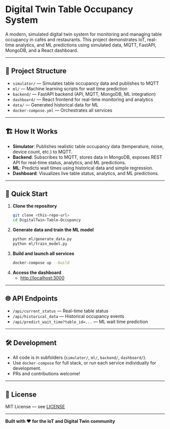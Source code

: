 # Digital Twin Table Occupancy System

A modern, simulated digital twin system for monitoring and managing table occupancy in cafés and restaurants. This project demonstrates IoT, real-time analytics, and ML predictions using simulated data, MQTT, FastAPI, MongoDB, and a React dashboard.

---

## 📁 Project Structure

- `simulator/` — Simulates table occupancy data and publishes to MQTT
- `ml/` — Machine learning scripts for wait time prediction
- `backend/` — FastAPI backend (API, MQTT, MongoDB, ML integration)
- `dashboard/` — React frontend for real-time monitoring and analytics
- `data/` — Generated historical data for ML
- `docker-compose.yml` — Orchestrates all services

---

## 🏗️ How It Works

- **Simulator**: Publishes realistic table occupancy data (temperature, noise, device count, etc.) to MQTT.
- **Backend**: Subscribes to MQTT, stores data in MongoDB, exposes REST API for real-time status, analytics, and ML predictions.
- **ML**: Predicts wait times using historical data and simple regression.
- **Dashboard**: Visualizes live table status, analytics, and ML predictions.

---

## 🚦 Quick Start

1. **Clone the repository**
   ```bash
   git clone <this-repo-url>
   cd DigitalTwin-Table-Occupancy
   ```
2. **Generate data and train the ML model**
   ```bash
   python ml/generate_data.py
   python ml/train_model.py
   ```
3. **Build and launch all services**
   ```bash
   docker-compose up --build
   ```
4. **Access the dashboard**
   - [http://localhost:3000](http://localhost:3000)

---

## 🌐 API Endpoints

- `/api/current_status` — Real-time table status
- `/api/historical_data` — Historical occupancy events
- `/api/predict_wait_time?table_id=...` — ML wait time prediction

---

## 🛠️ Development

- All code is in subfolders (`simulator/`, `ml/`, `backend/`, `dashboard/`).
- Use `docker-compose` for full stack, or run each service individually for development.
- PRs and contributions welcome!

---

## 📄 License

MIT License — see [LICENSE](LICENSE)

---

**Built with ❤️ for the IoT and Digital Twin community**
